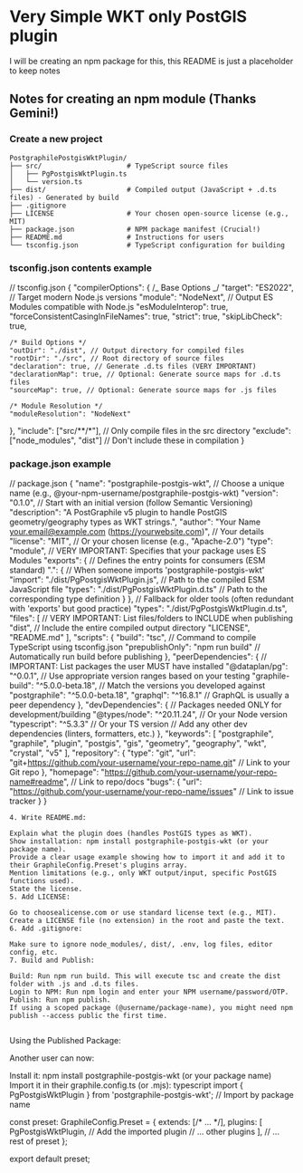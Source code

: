 # Very Simple WKT only PostGIS plugin

I will be creating an npm package for this, this README is just a placeholder to keep notes

## Notes for creating an npm module (Thanks Gemini!)

### Create a new project

```
PostgraphilePostgisWktPlugin/
├── src/                     # TypeScript source files
│   ├── PgPostgisWktPlugin.ts
│   └── version.ts
├── dist/                    # Compiled output (JavaScript + .d.ts files) - Generated by build
├── .gitignore
├── LICENSE                  # Your chosen open-source license (e.g., MIT)
├── package.json             # NPM package manifest (Crucial!)
├── README.md                # Instructions for users
└── tsconfig.json            # TypeScript configuration for building
```

### tsconfig.json contents example

// tsconfig.json
{
"compilerOptions": {
/_ Base Options _/
"target": "ES2022", // Target modern Node.js versions
"module": "NodeNext", // Output ES Modules compatible with Node.js
"esModuleInterop": true,
"forceConsistentCasingInFileNames": true,
"strict": true,
"skipLibCheck": true,

    /* Build Options */
    "outDir": "./dist", // Output directory for compiled files
    "rootDir": "./src", // Root directory of source files
    "declaration": true, // Generate .d.ts files (VERY IMPORTANT)
    "declarationMap": true, // Optional: Generate source maps for .d.ts files
    "sourceMap": true, // Optional: Generate source maps for .js files

    /* Module Resolution */
    "moduleResolution": "NodeNext"

},
"include": ["src/**/*"], // Only compile files in the src directory
"exclude": ["node_modules", "dist"] // Don't include these in compilation
}

### package.json example

// package.json
{
"name": "postgraphile-postgis-wkt", // Choose a unique name (e.g., @your-npm-username/postgraphile-postgis-wkt)
"version": "0.1.0", // Start with an initial version (follow Semantic Versioning)
"description": "A PostGraphile v5 plugin to handle PostGIS geometry/geography types as WKT strings.",
"author": "Your Name <your.email@example.com> (https://yourwebsite.com)", // Your details
"license": "MIT", // Or your chosen license (e.g., "Apache-2.0")
"type": "module", // VERY IMPORTANT: Specifies that your package uses ES Modules
"exports": {
// Defines the entry points for consumers (ESM standard)
".": {
// When someone imports 'postgraphile-postgis-wkt'
"import": "./dist/PgPostgisWktPlugin.js", // Path to the compiled ESM JavaScript file
"types": "./dist/PgPostgisWktPlugin.d.ts" // Path to the corresponding type definition
}
},
// Fallback for older tools (often redundant with 'exports' but good practice)
"types": "./dist/PgPostgisWktPlugin.d.ts",
"files": [
// VERY IMPORTANT: List files/folders to INCLUDE when publishing
"dist", // Include the entire compiled output directory
"LICENSE",
"README.md"
],
"scripts": {
"build": "tsc", // Command to compile TypeScript using tsconfig.json
"prepublishOnly": "npm run build" // Automatically run build before publishing
},
"peerDependencies": {
// IMPORTANT: List packages the user MUST have installed
"@dataplan/pg": "^0.0.1", // Use appropriate version ranges based on your testing
"graphile-build": "^5.0.0-beta.18", // Match the versions you developed against
"postgraphile": "^5.0.0-beta.18",
"graphql": "^16.8.1" // GraphQL is usually a peer dependency
},
"devDependencies": {
// Packages needed ONLY for development/building
"@types/node": "^20.11.24", // Or your Node version
"typescript": "^5.3.3" // Or your TS version
// Add any other dev dependencies (linters, formatters, etc.)
},
"keywords": [
"postgraphile",
"graphile",
"plugin",
"postgis",
"gis",
"geometry",
"geography",
"wkt",
"crystal",
"v5"
],
"repository": {
"type": "git",
"url": "git+https://github.com/your-username/your-repo-name.git" // Link to your Git repo
},
"homepage": "https://github.com/your-username/your-repo-name#readme", // Link to repo/docs
"bugs": {
"url": "https://github.com/your-username/your-repo-name/issues" // Link to issue tracker
}
}

```
4. Write README.md:

Explain what the plugin does (handles PostGIS types as WKT).
Show installation: npm install postgraphile-postgis-wkt (or your package name).
Provide a clear usage example showing how to import it and add it to their GraphileConfig.Preset's plugins array.
Mention limitations (e.g., only WKT output/input, specific PostGIS functions used).
State the license.
5. Add LICENSE:

Go to choosealicense.com or use standard license text (e.g., MIT).
Create a LICENSE file (no extension) in the root and paste the text.
6. Add .gitignore:

Make sure to ignore node_modules/, dist/, .env, log files, editor config, etc.
7. Build and Publish:

Build: Run npm run build. This will execute tsc and create the dist folder with .js and .d.ts files.
Login to NPM: Run npm login and enter your NPM username/password/OTP.
Publish: Run npm publish.
If using a scoped package (@username/package-name), you might need npm publish --access public the first time.
```

```

```

Using the Published Package:

Another user can now:

Install it: npm install postgraphile-postgis-wkt (or your package name)
Import it in their graphile.config.ts (or .mjs):
typescript
import { PgPostgisWktPlugin } from 'postgraphile-postgis-wkt'; // Import by package name

const preset: GraphileConfig.Preset = {
extends: [/* ... */],
plugins: [
PgPostgisWktPlugin, // Add the imported plugin
// ... other plugins
],
// ... rest of preset
};

export default preset;

```

```
